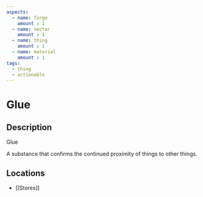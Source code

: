 ```yaml
---
aspects: 
  - name: forge
    amount : 1
  - name: nectar
    amount : 1
  - name: thing
    amount : 1
  - name: material
    amount : 1
tags:
  - thing
  - actionable
---
```


# Glue

## Description
Glue

A substance that confirms the continued proximity of things to other things.
## Locations
- [[Stores]]